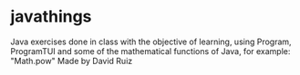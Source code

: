 # javathings
Java exercises done in class with the objective of learning, using Program, ProgramTUI and some of the mathematical functions of Java, for example: "Math.pow"
Made by David Ruiz

